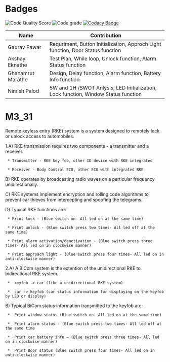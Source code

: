 # Badges

![Code Quality Score](https://api.codiga.io/project/31922/score/svg)
![Code grade](https://api.codiga.io/project/31922/status/svg)
[![Codacy Badge](https://app.codacy.com/project/badge/Grade/867330aaf60b48b097d7322cbe29d6ad)](https://www.codacy.com/gh/Ghanamrut/M2-EmbSys/dashboard?utm_source=github.com&amp;utm_medium=referral&amp;utm_content=Ghanamrut/M2-EmbSys&amp;utm_campaign=Badge_Grade)

|Name|Contribution|
|--------|---------|
|Gaurav Pawar|Requriment, Button Initialization, Approch Light function, Door Status function|
|Akshay Eknathe|Test Plan, While loop, Unlock function, Alarm Status function|
|Ghanamrut Marathe|Design, Delay function, Alarm function, Battery Info function|
|Nimish Palod|5W and 1H /SWOT Anlysis, LED Initialization, Lock function, Window Status function|

# M3_31
Remote keyless entry (RKE) system is a system designed to remotely lock or unlock access to automobiles. 

1.A) RKE transmission requires two components - a transmitter and a receiver.

     * Transmitter - RKE key fob, other ID device with RKE integrated 
     
     * Receiver - Body Control ECU, other ECU with integrated RKE 
     
  B) RKE operates by broadcasting radio waves on a particular frequency unidirectionally.
  
  C) RKE systems implement encryption and rolling code algorithms to prevent car thieves from intercepting and spoofing the telegrams.
  
  D) Typical RKE functions are:
  
     * Print lock – (Blue switch on- All led on at the same time)
     
     * Print unlock - (Blue switch press two times- All led off at the same time)
     
     * Print alarm activation/deactivation - (Blue switch press three times- All led on in clockwise manner)
     
     * Print approach light - (Blue switch press four times- All led on in anti-clockwise manner)
     
2.A) A BiCom system is the extention of the unidirectional RKE to bidirectional RKE system. 

     *	keyfob -> car (like a unidirectional RKE system) 
     
     *	car -> keyfob (car status information for displaying on the keyfob by LED or display) 
     
  B) Typical BiCom status information transmitted to the keyfob are: 
     
     *	Print window status (Blue switch on- All led on at the same time)
     
     *	Print alarm status - (Blue switch press two times- All led off at the same time
     
     *	Print car battery info – (Blue switch press three times- All led on in clockwise manner)
     
     *	Print Door status (Blue switch press four times- All led on in anti-clockwise manner)

